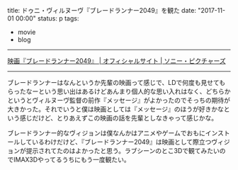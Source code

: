 title: ドゥニ・ヴィルヌーヴ『ブレードランナー2049』を観た
date: "2017-11-01 00:00"
status: p
tags:
- movie
- blog
---

[映画『ブレードランナー2049』 \| オフィシャルサイト \| ソニー・ピクチャーズ](http://www.bladerunner2049.jp/)

---

ブレードランナーはなんというか先輩の映画って感じで、LDで何度も見せてもらったなーという思い出はあるけどあんまり個人的な思い入れはなく、どちらかというとヴィルヌーヴ監督の前作『メッセージ』がよかったのでそっちの期待が大きかった。それでいうと僕は映画としては『メッセージ』のほうが好きかなという感じだけど、とりあえずこの映画の話を先輩としなきゃって感じかな。

ブレードランナー的なヴィジョンは僕なんかはアニメやゲームでおもにインストールしているわけだけど、『ブレードランナー2049』は映画として際立つヴィジョンが提示されてたのはよかったと思う。ラブシーンのとこ3Dで観てみたいのでIMAX3Dやってるうちにもう一度観たい。
